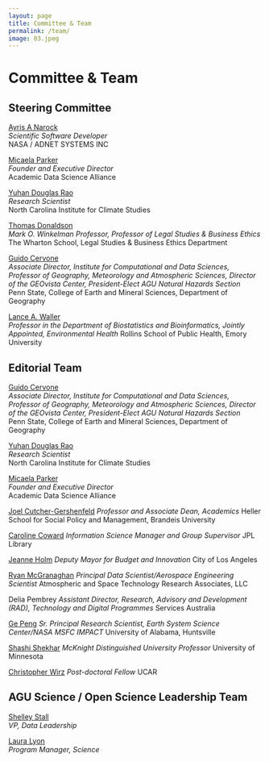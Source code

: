 ```yaml
---
layout: page
title: Committee & Team
permalink: /team/
image: 03.jpeg
---
```


# Committee & Team

## Steering Committee

[Ayris A Narock](https://www.linkedin.com/in/ayris-narock-62118516/)  
*Scientific Software Developer*  
NASA / ADNET SYSTEMS INC  

[Micaela Parker](https://academicdatascience.org/data-science/about)  
*Founder and Executive Director*  
Academic Data Science Alliance  

[Yuhan Douglas Rao](https://www.linkedin.com/in/douglas-rao/)  
*Research Scientist*  
North Carolina Institute for Climate Studies  

[Thomas Donaldson](https://lgst.wharton.upenn.edu/profile/donaldst/)  
*Mark O. Winkelman Professor, Professor of Legal Studies & Business Ethics*  
The Wharton School, Legal Studies & Business Ethics Department  

[Guido Cervone](https://www.geog.psu.edu/directory/guido-cervone)  
*Associate Director, Institute for Computational and Data Sciences, Professor of Geography, Meteorology and Atmospheric Sciences, Director of the GEOvista Center, President-Elect AGU Natural Hazards Section*  
Penn State, College of Earth and Mineral Sciences, Department of Geography  

[Lance A. Waller](https://www.sph.emory.edu/faculty/profile/index.php?FID=345)  
*Professor in the Department of Biostatistics and Bioinformatics, Jointly Appointed, Environmental Health*
Rollins School of Public Health, Emory University

## Editorial Team

[Guido Cervone](https://www.geog.psu.edu/directory/guido-cervone)  
*Associate Director, Institute for Computational and Data Sciences, Professor of Geography, Meteorology and Atmospheric Sciences, Director of the GEOvista Center, President-Elect AGU Natural Hazards Section*  
Penn State, College of Earth and Mineral Sciences, Department of Geography  

[Yuhan Douglas Rao](https://www.linkedin.com/in/douglas-rao/)  
*Research Scientist*  
North Carolina Institute for Climate Studies  

[Micaela Parker](https://academicdatascience.org/data-science/about)  
*Founder and Executive Director*  
Academic Data Science Alliance 

[Joel Cutcher-Gershenfeld](http://orcid.org/0000-0001-7659-7024)
*Professor and Associate Dean, Academics*
Heller School for Social Policy and Management, Brandeis University

[Caroline Coward](https://twitter.com/tenorclef530)
*Information Science Manager and Group Supervisor*
JPL Library

[Jeanne Holm](https://www.linkedin.com/in/jeanneholm)
*Deputy Mayor for Budget and Innovation*
City of Los Angeles

[Ryan McGranaghan](https://twitter.com/AeroSciengineer)
*Principal Data Scientist/Aerospace Engineering Scientist*
Atmospheric and Space Technology Research Associates, LLC

Delia Pembrey
*Assistant Director, Research, Advisory and Development (RAD), Technology and Digital Programmes*
Services Australia

[Ge Peng](https://www.linkedin.com/in/ge-peng-37543230)
*Sr. Principal Research Scientist, Earth System Science Center/NASA MSFC IMPACT*
University of Alabama, Huntsville

[Shashi Shekhar](https://www-users.cse.umn.edu/~shekhar/)
*McKnight Distinguished University Professor*
University of Minnesota

[Christopher Wirz](http://www.cdwirz.com/)
*Post-doctoral Fellow*
UCAR


## AGU Science / Open Science Leadership Team

[Shelley Stall](https://twitter.com/ShelleyStall)  
*VP, Data Leadership*

[Laura Lyon](https://twitter.com/lyonlaur)  
*Program Manager, Science*
